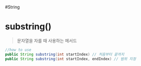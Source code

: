 #String 
# substring()
>문자열을 자를 때 사용하는 메서드



```java
//how to use
public String substring(int startIndex) // 처음부터 끝까지
public String substring(int startIndex, endIndex) // 범위 지정
```